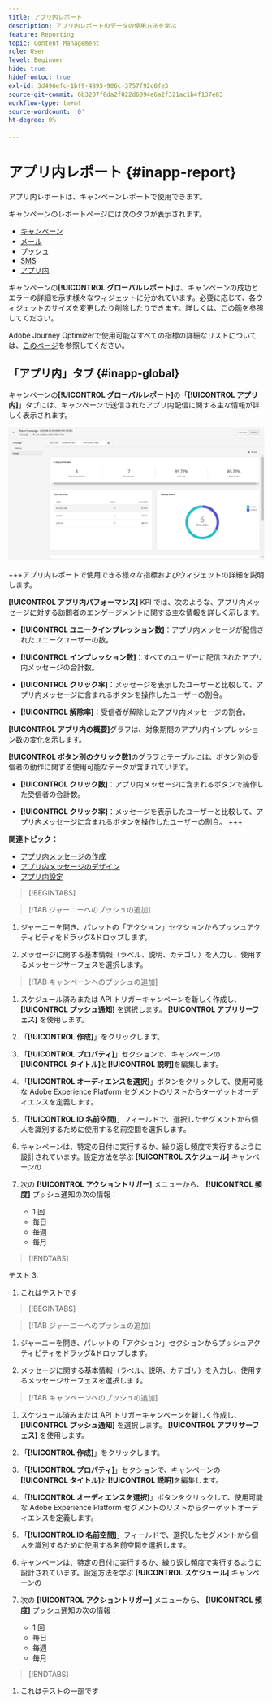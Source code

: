 ```yaml
---
title: アプリ内レポート
description: アプリ内レポートのデータの使用方法を学ぶ
feature: Reporting
topic: Content Management
role: User
level: Beginner
hide: true
hidefromtoc: true
exl-id: 3d496efc-1bf9-4895-906c-3757f92c6fe3
source-git-commit: 6b3207f8da2f022d6094e6a2f321ac1b4f137e83
workflow-type: tm+mt
source-wordcount: '0'
ht-degree: 0%

---
```


# アプリ内レポート {#inapp-report}

アプリ内レポートは、キャンペーンレポートで使用できます。

キャンペーンのレポートページには次のタブが表示されます。

* [キャンペーン](../reports/campaign-global-report.md#campaign-live)
* [メール](../reports/campaign-global-report.md#email-live)
* [プッシュ](../reports/campaign-global-report.md#push-live)
* [SMS](../reports/campaign-global-report.md#sms-live)
* [アプリ内](#in-app-global)

キャンペーンの&#x200B;**[!UICONTROL グローバルレポート]**&#x200B;は、キャンペーンの成功とエラーの詳細を示す様々なウィジェットに分かれています。必要に応じて、各ウィジェットのサイズを変更したり削除したりできます。詳しくは、この[節](../reports/global-report.md#modify-dashboard)を参照してください。

Adobe Journey Optimizerで使用可能なすべての指標の詳細なリストについては、[このページ](../reports/global-report.md#list-of-components-global.md)を参照してください。

## 「アプリ内」タブ {#inapp-global}

キャンペーンの&#x200B;**[!UICONTROL グローバルレポート]**&#x200B;の「**[!UICONTROL アプリ内]**」タブには、キャンペーンで送信されたアプリ内配信に関する主な情報が詳しく表示されます。

![](assets/campaign_report_global_6.png)

+++アプリ内レポートで使用できる様々な指標およびウィジェットの詳細を説明します。

**[!UICONTROL アプリ内パフォーマンス]** KPI では、次のような、アプリ内メッセージに対する訪問者のエンゲージメントに関する主な情報を詳しく示します。

* **[!UICONTROL ユニークインプレッション数]**：アプリ内メッセージが配信されたユニークユーザーの数。

* **[!UICONTROL インプレッション数]**：すべてのユーザーに配信されたアプリ内メッセージの合計数。

* **[!UICONTROL クリック率]**：メッセージを表示したユーザーと比較して、アプリ内メッセージに含まれるボタンを操作したユーザーの割合。

* **[!UICONTROL 解除率]**：受信者が解除したアプリ内メッセージの割合。

**[!UICONTROL アプリ内の概要]**&#x200B;グラフは、対象期間のアプリ内インプレッション数の変化を示します。

**[!UICONTROL ボタン別のクリック数]**&#x200B;のグラフとテーブルには、ボタン別の受信者の動作に関する使用可能なデータが含まれています。

* **[!UICONTROL クリック数]**：アプリ内メッセージに含まれるボタンで操作した受信者の合計数。

* **[!UICONTROL クリック率]**：メッセージを表示したユーザーと比較して、アプリ内メッセージに含まれるボタンを操作したユーザーの割合。
+++

**関連トピック：**

* [アプリ内メッセージの作成](../in-app/create-in-app.md)
* [アプリ内メッセージのデザイン](../in-app/design-in-app.md)
* [アプリ内設定](../in-app/inapp-configuration.md)


>[!BEGINTABS]

>[!TAB ジャーニーへのプッシュの追加]

1. ジャーニーを開き、パレットの「アクション」セクションからプッシュアクティビティをドラッグ&amp;ドロップします。

1. メッセージに関する基本情報（ラベル、説明、カテゴリ）を入力し、使用するメッセージサーフェスを選択します。

>[!TAB キャンペーンへのプッシュの追加]

1. スケジュール済みまたは API トリガーキャンペーンを新しく作成し、 **[!UICONTROL プッシュ通知]** を選択します。 **[!UICONTROL アプリサーフェス]** を使用します。

1. 「**[!UICONTROL 作成]**」をクリックします。

1. 「**[!UICONTROL プロパティ]**」セクションで、キャンペーンの&#x200B;**[!UICONTROL タイトル]**&#x200B;と&#x200B;**[!UICONTROL 説明]**&#x200B;を編集します。

1. 「**[!UICONTROL オーディエンスを選択]**」ボタンをクリックして、使用可能な Adobe Experience Platform セグメントのリストからターゲットオーディエンスを定義します。 

1. 「**[!UICONTROL ID 名前空間]**」フィールドで、選択したセグメントから個人を識別するために使用する名前空間を選択します。

1. キャンペーンは、特定の日付に実行するか、繰り返し頻度で実行するように設計されています。設定方法を学ぶ **[!UICONTROL スケジュール]** キャンペーンの

1. 次の **[!UICONTROL アクショントリガー]** メニューから、 **[!UICONTROL 頻度]** プッシュ通知の次の情報：

   * 1 回
   * 毎日
   * 毎週
   * 毎月

>[!ENDTABS]

テスト 3:

1. これはテストです

>[!BEGINTABS]

>[!TAB ジャーニーへのプッシュの追加]

1. ジャーニーを開き、パレットの「アクション」セクションからプッシュアクティビティをドラッグ&amp;ドロップします。

1. メッセージに関する基本情報（ラベル、説明、カテゴリ）を入力し、使用するメッセージサーフェスを選択します。

>[!TAB キャンペーンへのプッシュの追加]

1. スケジュール済みまたは API トリガーキャンペーンを新しく作成し、 **[!UICONTROL プッシュ通知]** を選択します。 **[!UICONTROL アプリサーフェス]** を使用します。

1. 「**[!UICONTROL 作成]**」をクリックします。

1. 「**[!UICONTROL プロパティ]**」セクションで、キャンペーンの&#x200B;**[!UICONTROL タイトル]**&#x200B;と&#x200B;**[!UICONTROL 説明]**&#x200B;を編集します。

1. 「**[!UICONTROL オーディエンスを選択]**」ボタンをクリックして、使用可能な Adobe Experience Platform セグメントのリストからターゲットオーディエンスを定義します。 

1. 「**[!UICONTROL ID 名前空間]**」フィールドで、選択したセグメントから個人を識別するために使用する名前空間を選択します。

1. キャンペーンは、特定の日付に実行するか、繰り返し頻度で実行するように設計されています。設定方法を学ぶ **[!UICONTROL スケジュール]** キャンペーンの

1. 次の **[!UICONTROL アクショントリガー]** メニューから、 **[!UICONTROL 頻度]** プッシュ通知の次の情報：

   * 1 回
   * 毎日
   * 毎週
   * 毎月

>[!ENDTABS]

1. これはテストの一部です
